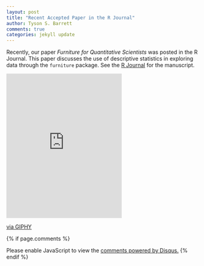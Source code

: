 ```yaml
---
layout: post
title: "Recent Accepted Paper in the R Journal"
author: Tyson S. Barrett
comments: true
categories: jekyll update
---
```


Recently, our paper *Furniture for Quantitative Scientists* was posted in the R Journal. This paper discusses the use of descriptive statistics in exploring data through the `furniture` package. See the [R Journal](https://journal.r-project.org/archive/2017/RJ-2017-037/RJ-2017-037.pdf) for the manuscript.

<div style="width:60%;height:0;padding-bottom:75%;position:relative;"><iframe src="https://giphy.com/embed/pa37AAGzKXoek" width="100%" height="100%" style="position:absolute" frameBorder="0" class="giphy-embed" allowFullScreen></iframe></div><p><a href="https://giphy.com/gifs/dancing-fresh-prince-of-bel-air-carlton-pa37AAGzKXoek">via GIPHY</a></p>


{% if page.comments %} 
<div id="disqus_thread"></div>
<script>
    /**
     *  RECOMMENDED CONFIGURATION VARIABLES: EDIT AND UNCOMMENT THE SECTION BELOW TO INSERT DYNAMIC VALUES FROM YOUR PLATFORM OR CMS.
     *  LEARN WHY DEFINING THESE VARIABLES IS IMPORTANT: https://disqus.com/admin/universalcode/#configuration-variables
     */
    /*
    var disqus_config = function () {
        this.page.url = page.url;  // Replace PAGE_URL with your page's canonical URL variable
        this.page.identifier = page.identifer; // Replace PAGE_IDENTIFIER with your page's unique identifier variable
    };
    */
    (function() {  // DON'T EDIT BELOW THIS LINE
        var d = document, s = d.createElement('script');
        
        s.src = '//tysonstanley.disqus.com/embed.js';
        
        s.setAttribute('data-timestamp', +new Date());
        (d.head || d.body).appendChild(s);
    })();
</script>
<noscript>Please enable JavaScript to view the <a href="https://disqus.com/?ref_noscript" rel="nofollow">comments powered by Disqus.</a></noscript>
{% endif %}


